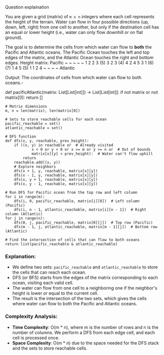 
Question explaination 

You are given a grid (matrix) of `m x n` integers where each cell represents the height of the terrain. Water can flow in four possible directions (up, down, left, right) from one cell to another, but only if the destination cell has an equal or lower height (i.e., water can only flow downhill or on flat ground).

The goal is to determine the cells from which water can flow to **both** the Pacific and Atlantic oceans. The Pacific Ocean touches the left and top edges of the matrix, and the Atlantic Ocean touches the right and bottom edges.
Height matrix:
  Pacific ~   ~   ~   ~   ~ 
           1   2   2   3   (5) 
           3   2   3   (4)  4 
           2   4   5   3   1 
           (6) (7) 1   4   5 
           (5) 1   1   2   4 
                     ~   ~   ~   ~ Atlantic


Output: The coordinates of cells from which water can flow to both oceans.-

def pacificAtlantic(matrix: List[List[int]]) -> List[List[int]]:
    if not matrix or not matrix[0]:
        return []

    # Matrix dimensions
    m, n = len(matrix), len(matrix[0])

    # Sets to store reachable cells for each ocean
    pacific_reachable = set()
    atlantic_reachable = set()

    # DFS function
    def dfs(x, y, reachable, prev_height):
        if ((x, y) in reachable or  # Already visited
                x < 0 or y < 0 or x >= m or y >= n or  # Out of bounds
                matrix[x][y] < prev_height):  # Water can't flow uphill
            return
        reachable.add((x, y))
        # Explore neighbors
        dfs(x + 1, y, reachable, matrix[x][y])
        dfs(x - 1, y, reachable, matrix[x][y])
        dfs(x, y + 1, reachable, matrix[x][y])
        dfs(x, y - 1, reachable, matrix[x][y])

    # Run DFS for Pacific ocean from the top row and left column
    for i in range(m):
        dfs(i, 0, pacific_reachable, matrix[i][0])  # Left column (Pacific)
        dfs(i, n - 1, atlantic_reachable, matrix[i][n - 1])  # Right column (Atlantic)
    for j in range(n):
        dfs(0, j, pacific_reachable, matrix[0][j])  # Top row (Pacific)
        dfs(m - 1, j, atlantic_reachable, matrix[m - 1][j])  # Bottom row (Atlantic)

    # Find the intersection of cells that can flow to both oceans
    return list(pacific_reachable & atlantic_reachable)


### Explanation:

- We define two sets: `pacific_reachable` and `atlantic_reachable` to store the cells that can reach each ocean.
- DFS (or BFS) starts from the edges of the matrix corresponding to each ocean, visiting each valid cell.
- The water can flow from one cell to a neighboring one if the neighbor's height is lower or equal to the current cell.
- The result is the intersection of the two sets, which gives the cells where water can flow to both the Pacific and Atlantic oceans.

### Complexity Analysis:

- **Time Complexity**: O(m * n), where m is the number of rows and n is the number of columns. We perform a DFS from each edge cell, and each cell is processed once.
- **Space Complexity**: O(m * n) due to the space needed for the DFS stack and the sets to store reachable cells.